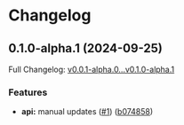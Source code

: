 # Changelog

## 0.1.0-alpha.1 (2024-09-25)

Full Changelog: [v0.0.1-alpha.0...v0.1.0-alpha.1](https://github.com/Find-AI/find-ai-node/compare/v0.0.1-alpha.0...v0.1.0-alpha.1)

### Features

* **api:** manual updates ([#1](https://github.com/Find-AI/find-ai-node/issues/1)) ([b074858](https://github.com/Find-AI/find-ai-node/commit/b0748585e018b0680a1944677cd6c3232b304362))
